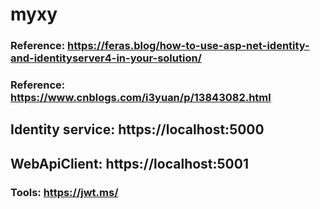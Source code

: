 # myxy
### Reference: https://feras.blog/how-to-use-asp-net-identity-and-identityserver4-in-your-solution/
### Reference: https://www.cnblogs.com/i3yuan/p/13843082.html
## Identity service: https://localhost:5000
## WebApiClient: https://localhost:5001
### Tools: https://jwt.ms/
